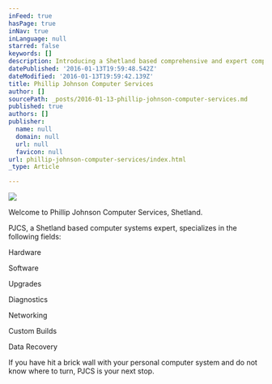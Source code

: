 ```yaml
---
inFeed: true
hasPage: true
inNav: true
inLanguage: null
starred: false
keywords: []
description: Introducing a Shetland based comprehensive and expert computer service provider.
datePublished: '2016-01-13T19:59:48.542Z'
dateModified: '2016-01-13T19:59:42.139Z'
title: Phillip Johnson Computer Services
author: []
sourcePath: _posts/2016-01-13-phillip-johnson-computer-services.md
published: true
authors: []
publisher:
  name: null
  domain: null
  url: null
  favicon: null
url: phillip-johnson-computer-services/index.html
_type: Article

---
```

![](https://s3-us-west-2.amazonaws.com/the-grid-img/p/cf03bceabd2fae37f5e735efb9c6443effb710b7.jpg)

Welcome to Phillip Johnson Computer Services, Shetland.

PJCS, a Shetland based computer systems expert, specializes in the following fields:

Hardware

Software

Upgrades

Diagnostics

Networking

Custom Builds

Data Recovery

If you have hit a brick wall with your personal computer system and do not know where to turn, PJCS is your next stop.